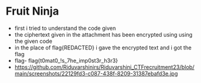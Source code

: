 # Fruit Ninja
- first i tried to understand the code given
- the ciphertext given in the attachment has been encrypted using using the given code
- in the place of flag{REDACTED} i gave the encrypted text and i got the flag
- flag- flag{t0mat0_!s_7he_imp0st3r_h3r3}
- https://github.com/Riduvarshinirs/Riduvarshini_CTFrecruitment23/blob/main/screenshots/22129fd3-c087-438f-8209-31387ebafd3e.jpg
